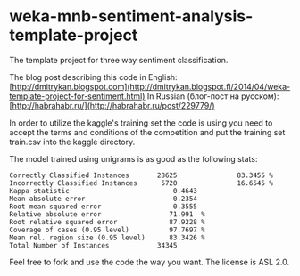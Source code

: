 weka-mnb-sentiment-analysis-template-project
============================================

The template project for three way sentiment classification.

The blog post describing this code in English: [http://dmitrykan.blogspot.com](http://dmitrykan.blogspot.fi/2014/04/weka-template-project-for-sentiment.html)
In Russian (блог-пост на русском): [http://habrahabr.ru/](http://habrahabr.ru/post/229779/)

In order to utilize the kaggle's training set the code is using you need to accept the terms and conditions of the
competition and put the training set train.csv into the kaggle directory.

The model trained using unigrams is as good as the following stats:

    Correctly Classified Instances       28625               83.3455 %
    Incorrectly Classified Instances      5720               16.6545 %
    Kappa statistic                          0.4643
    Mean absolute error                      0.2354
    Root mean squared error                  0.3555
    Relative absolute error                 71.991  %
    Root relative squared error             87.9228 %
    Coverage of cases (0.95 level)          97.7697 %
    Mean rel. region size (0.95 level)      83.3426 %
    Total Number of Instances            34345

Feel free to fork and use the code the way you want. The license is ASL 2.0.